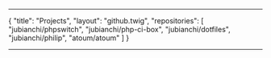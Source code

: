***
{
    "title": "Projects",
    "layout": "github.twig",
    "repositories": [
        "jubianchi/phpswitch",
        "jubianchi/php-ci-box",
        "jubianchi/dotfiles",
        "jubianchi/philip",
        "atoum/atoum"
    ]
}
***
